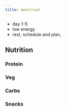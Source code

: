 ```yaml
---
title: menstrual
---
```

 - day 1-5
 - low energy
 - rest, schedule and plan, 
## Nutrition
### Protein
### Veg

### Carbs

### Snacks 


